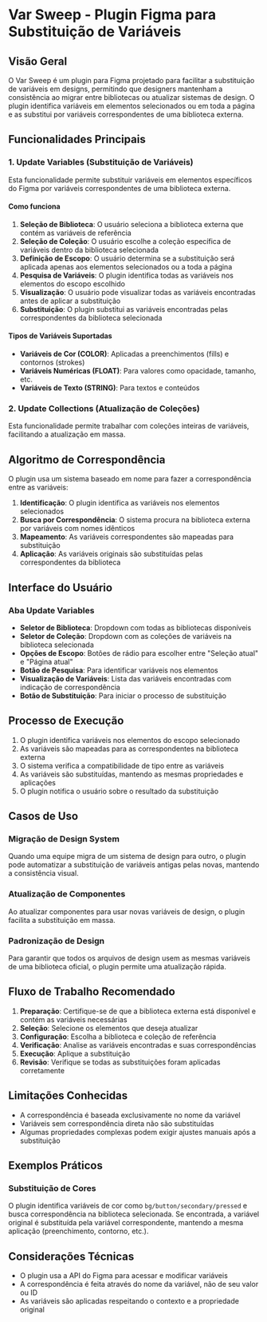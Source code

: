 # Var Sweep - Plugin Figma para Substituição de Variáveis

## Visão Geral

O Var Sweep é um plugin para Figma projetado para facilitar a substituição de variáveis em designs, permitindo que designers mantenham a consistência ao migrar entre bibliotecas ou atualizar sistemas de design. O plugin identifica variáveis em elementos selecionados ou em toda a página e as substitui por variáveis correspondentes de uma biblioteca externa.

## Funcionalidades Principais

### 1. Update Variables (Substituição de Variáveis)

Esta funcionalidade permite substituir variáveis em elementos específicos do Figma por variáveis correspondentes de uma biblioteca externa.

#### Como funciona

1. **Seleção de Biblioteca**: O usuário seleciona a biblioteca externa que contém as variáveis de referência
2. **Seleção de Coleção**: O usuário escolhe a coleção específica de variáveis dentro da biblioteca selecionada
3. **Definição de Escopo**: O usuário determina se a substituição será aplicada apenas aos elementos selecionados ou a toda a página
4. **Pesquisa de Variáveis**: O plugin identifica todas as variáveis nos elementos do escopo escolhido
5. **Visualização**: O usuário pode visualizar todas as variáveis encontradas antes de aplicar a substituição
6. **Substituição**: O plugin substitui as variáveis encontradas pelas correspondentes da biblioteca selecionada

#### Tipos de Variáveis Suportadas

- **Variáveis de Cor (COLOR)**: Aplicadas a preenchimentos (fills) e contornos (strokes)
- **Variáveis Numéricas (FLOAT)**: Para valores como opacidade, tamanho, etc.
- **Variáveis de Texto (STRING)**: Para textos e conteúdos

### 2. Update Collections (Atualização de Coleções)

Esta funcionalidade permite trabalhar com coleções inteiras de variáveis, facilitando a atualização em massa.

## Algoritmo de Correspondência

O plugin usa um sistema baseado em nome para fazer a correspondência entre as variáveis:

1. **Identificação**: O plugin identifica as variáveis nos elementos selecionados
2. **Busca por Correspondência**: O sistema procura na biblioteca externa por variáveis com nomes idênticos
3. **Mapeamento**: As variáveis correspondentes são mapeadas para substituição
4. **Aplicação**: As variáveis originais são substituídas pelas correspondentes da biblioteca

## Interface do Usuário

### Aba Update Variables

- **Seletor de Biblioteca**: Dropdown com todas as bibliotecas disponíveis
- **Seletor de Coleção**: Dropdown com as coleções de variáveis na biblioteca selecionada
- **Opções de Escopo**: Botões de rádio para escolher entre "Seleção atual" e "Página atual"
- **Botão de Pesquisa**: Para identificar variáveis nos elementos
- **Visualização de Variáveis**: Lista das variáveis encontradas com indicação de correspondência
- **Botão de Substituição**: Para iniciar o processo de substituição

## Processo de Execução

1. O plugin identifica variáveis nos elementos do escopo selecionado
2. As variáveis são mapeadas para as correspondentes na biblioteca externa
3. O sistema verifica a compatibilidade de tipo entre as variáveis
4. As variáveis são substituídas, mantendo as mesmas propriedades e aplicações
5. O plugin notifica o usuário sobre o resultado da substituição

## Casos de Uso

### Migração de Design System

Quando uma equipe migra de um sistema de design para outro, o plugin pode automatizar a substituição de variáveis antigas pelas novas, mantendo a consistência visual.

### Atualização de Componentes

Ao atualizar componentes para usar novas variáveis de design, o plugin facilita a substituição em massa.

### Padronização de Design

Para garantir que todos os arquivos de design usem as mesmas variáveis de uma biblioteca oficial, o plugin permite uma atualização rápida.

## Fluxo de Trabalho Recomendado

1. **Preparação**: Certifique-se de que a biblioteca externa está disponível e contém as variáveis necessárias
2. **Seleção**: Selecione os elementos que deseja atualizar
3. **Configuração**: Escolha a biblioteca e coleção de referência
4. **Verificação**: Analise as variáveis encontradas e suas correspondências
5. **Execução**: Aplique a substituição
6. **Revisão**: Verifique se todas as substituições foram aplicadas corretamente

## Limitações Conhecidas

- A correspondência é baseada exclusivamente no nome da variável
- Variáveis sem correspondência direta não são substituídas
- Algumas propriedades complexas podem exigir ajustes manuais após a substituição

## Exemplos Práticos

### Substituição de Cores

O plugin identifica variáveis de cor como `bg/button/secondary/pressed` e busca correspondência na biblioteca selecionada. Se encontrada, a variável original é substituída pela variável correspondente, mantendo a mesma aplicação (preenchimento, contorno, etc.).

## Considerações Técnicas

- O plugin usa a API do Figma para acessar e modificar variáveis
- A correspondência é feita através do nome da variável, não de seu valor ou ID
- As variáveis são aplicadas respeitando o contexto e a propriedade original 